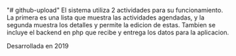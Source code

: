 "# github-upload" 
El sistema utiliza 2 actividades para su funcionamiento. La primera es una lista que muestra las actividades agendadas, y la segunda muestra los detalles y permite la edicion de estas. Tambien se incluye el backend en php que recibe y entrega los datos para la aplicacion.

Desarrollada en 2019
